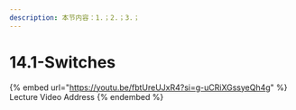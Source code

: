 ```yaml
---
description: 本节内容：1.；2.；3.；
---
```


# 14.1-Switches

{% embed url="https://youtu.be/fbtUreUJxR4?si=g-uCRiXGssyeQh4g" %}
Lecture Video Address
{% endembed %}
